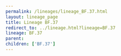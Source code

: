 ```yaml
---
permalink: /lineages/lineage_BF.37.html
layout: lineage_page
title: Lineage BF.37
redirect_to: ../lineage.html?lineage=BF.37
lineage: BF.37
parent: 
children: ['BF.37']
---
```

